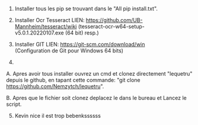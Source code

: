 

1. Installer tous les pip se trouvant dans le "All pip install.txt".


2. Installer Ocr Tesseract     LIEN: https://github.com/UB-Mannheim/tesseract/wiki
                                    (tesseract-ocr-w64-setup-v5.0.1.20220107.exe (64 bit) resp.)

3. Installer GIT               LIEN: https://git-scm.com/download/win                
                                    (Configuration de Git pour Windows 64 bits)


4. 

A.      Apres avoir tous installer ouvrez un cmd et clonez directement "lequetru" depuis le github,
        en tapant cette commande: "git clone https://github.com/Nemzytch/lequetru".

B.      Apres que le fichier soit clonez deplacez le dans le bureau et Lancez le script.


5. Kevin nice il est trop bebenkssssss



